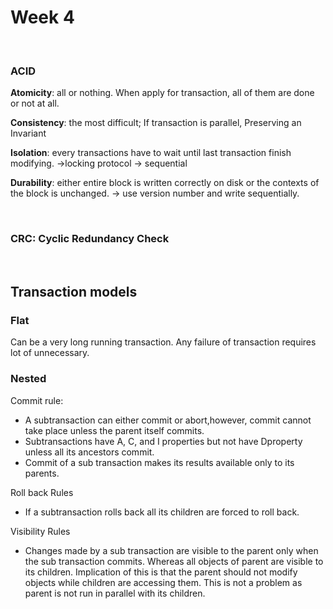 # Week 4

<br />

###  ACID

**Atomicity**: all or nothing. When apply for transaction, all of them are done or not at all. 

**Consistency**: the most difficult; If transaction is parallel, Preserving an Invariant

**Isolation**: every transactions have to wait until last transaction finish modifying. ->locking protocol -> sequential 

**Durability**: either entire block is written correctly on disk or the contexts of the block is unchanged. -> use version number and write sequentially.

<br />

### CRC: Cyclic Redundancy Check

<br />

## Transaction models

### Flat

Can be a very long running transaction. Any failure of transaction requires lot of unnecessary.



### Nested

Commit rule: 

* A subtransaction can either commit or abort,however, commit cannot take place unless the parent itself commits.
* Subtransactions have  A, C, and I properties but not have Dproperty unless all its ancestors commit.
* Commit of a sub transaction makes its results available only to its parents.

Roll back Rules

* If a subtransaction rolls back all its children are forced to roll back.

Visibility Rules

* Changes made by a sub transaction are visible to the parent only when the sub transaction commits. Whereas all objects of parent are visible to its children. Implication of this is that the parent should not modify objects while children are accessing  them. This is not a problem as parent is not run in parallel with its children.

<br />

<br />

<br />

<br />

<br />